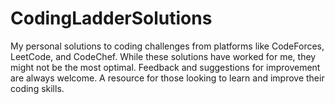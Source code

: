 # CodingLadderSolutions
My personal solutions to coding challenges from platforms like CodeForces, LeetCode, and CodeChef. While these solutions have worked for me, they might not be the most optimal. Feedback and suggestions for improvement are always welcome. A resource for those looking to learn and improve their coding skills.
